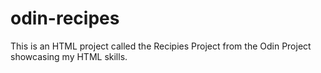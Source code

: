 # odin-recipes

This is an HTML project called the Recipies Project from the Odin Project showcasing my HTML skills.
